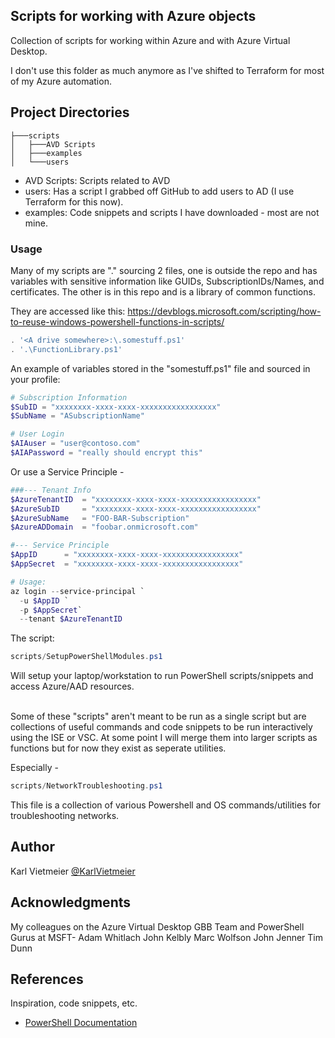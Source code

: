 ## Scripts for working with Azure objects

Collection of scripts for working within Azure and with Azure Virtual Desktop. 

I don't use this folder as much anymore as I've shifted to Terraform for most of my Azure automation.

## Project Directories

``` shell
├───scripts
│   ├───AVD Scripts
│   ├───examples
│   └───users
```

* AVD Scripts: Scripts related to AVD  
* users: Has a script I grabbed off GitHub to add users to AD (I use Terraform for this now).  
* examples: Code snippets and scripts I have downloaded - most are not mine.  

### Usage

Many of my scripts are "." sourcing 2 files, one is outside the repo and has variables with sensitive information
like GUIDs, SubscriptionIDs/Names, and certificates. The other is in this repo and is a library of common functions.

They are accessed like this:
<https://devblogs.microsoft.com/scripting/how-to-reuse-windows-powershell-functions-in-scripts/>

``` powershell
. '<A drive somewhere>:\.somestuff.ps1'
. '.\FunctionLibrary.ps1'
```

An example of variables stored in the "somestuff.ps1" file and sourced in your profile:

``` powershell
# Subscription Information
$SubID = "xxxxxxxx-xxxx-xxxx-xxxxxxxxxxxxxxxxx"
$SubName = "ASubscriptionName"

# User Login
$AIAuser = "user@contoso.com"
$AIAPassword = "really should encrypt this"
```

Or use a Service Principle -

```powershell
###--- Tenant Info
$AzureTenantID  = "xxxxxxxx-xxxx-xxxx-xxxxxxxxxxxxxxxxx"
$AzureSubID     = "xxxxxxxx-xxxx-xxxx-xxxxxxxxxxxxxxxxx"
$AzureSubName   = "FOO-BAR-Subscription"
$AzureADDomain  = "foobar.onmicrosoft.com"

#--- Service Principle
$AppID      = "xxxxxxxx-xxxx-xxxx-xxxxxxxxxxxxxxxxx"
$AppSecret  = "xxxxxxxx-xxxx-xxxx-xxxxxxxxxxxxxxxxx"

# Usage:
az login --service-principal `
  -u $AppID `
  -p $AppSecret`
  --tenant $AzureTenantID

```

The script:

``` powershell
scripts/SetupPowerShellModules.ps1
```

Will setup your laptop/workstation to run PowerShell scripts/snippets and access Azure/AAD resources.

<br>
Some of these "scripts" aren't meant to be run as a single script but are collections of useful 
commands and code snippets to be run interactively using the ISE or VSC.
At some point I will merge them into larger scripts as functions but for now they exist as seperate utilities.

Especially -

``` powershell
scripts/NetworkTroubleshooting.ps1
```

This file is a collection of various Powershell and OS commands/utilities for troubleshooting networks.

## Author

Karl Vietmeier
[@KarlVietmeier](https://twitter.com/karlvietmeier)

## Acknowledgments
My colleagues on the Azure Virtual Desktop GBB Team and PowerShell Gurus at MSFT-
  Adam Whitlach
  John Kelbly
  Marc Wolfson
  John Jenner
  Tim Dunn

## References

Inspiration, code snippets, etc.

* [PowerShell Documentation](https://docs.microsoft.com/en-us/powershell/)